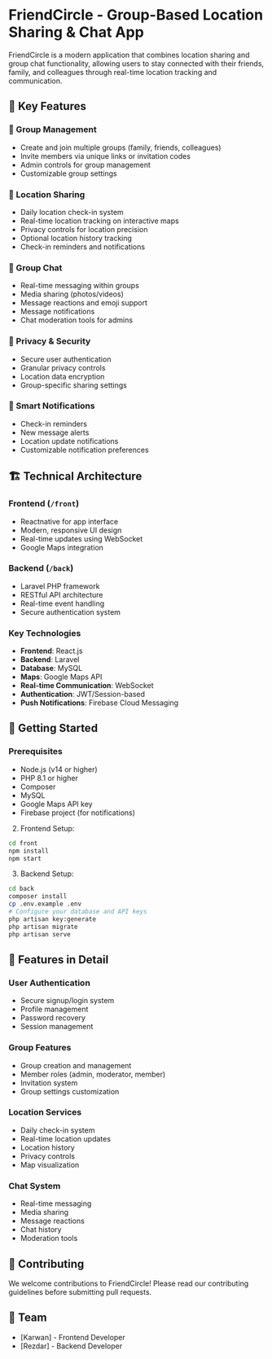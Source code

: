 # FriendCircle - Group-Based Location Sharing & Chat App

FriendCircle is a modern application that combines location sharing and group chat functionality, allowing users to stay connected with their friends, family, and colleagues through real-time location tracking and communication.

## 🌟 Key Features

### 👥 Group Management
- Create and join multiple groups (family, friends, colleagues)
- Invite members via unique links or invitation codes
- Admin controls for group management
- Customizable group settings

### 📍 Location Sharing
- Daily location check-in system
- Real-time location tracking on interactive maps
- Privacy controls for location precision
- Optional location history tracking
- Check-in reminders and notifications

### 💬 Group Chat
- Real-time messaging within groups
- Media sharing (photos/videos)
- Message reactions and emoji support
- Message notifications
- Chat moderation tools for admins

### 🔐 Privacy & Security
- Secure user authentication
- Granular privacy controls
- Location data encryption
- Group-specific sharing settings

### 🔔 Smart Notifications
- Check-in reminders
- New message alerts
- Location update notifications
- Customizable notification preferences

## 🏗️ Technical Architecture

### Frontend (`/front`)
- Reactnative for app interface
- Modern, responsive UI design
- Real-time updates using WebSocket
- Google Maps integration

### Backend (`/back`)
- Laravel PHP framework
- RESTful API architecture
- Real-time event handling
- Secure authentication system

### Key Technologies
- **Frontend**: React.js
- **Backend**: Laravel
- **Database**: MySQL
- **Maps**: Google Maps API
- **Real-time Communication**: WebSocket
- **Authentication**: JWT/Session-based
- **Push Notifications**: Firebase Cloud Messaging

## 🚀 Getting Started

### Prerequisites
- Node.js (v14 or higher)
- PHP 8.1 or higher
- Composer
- MySQL
- Google Maps API key
- Firebase project (for notifications)


2. Frontend Setup:
```bash
cd front
npm install
npm start
```

3. Backend Setup:
```bash
cd back
composer install
cp .env.example .env
# Configure your database and API keys
php artisan key:generate
php artisan migrate
php artisan serve
```

## 📱 Features in Detail

### User Authentication
- Secure signup/login system
- Profile management
- Password recovery
- Session management

### Group Features
- Group creation and management
- Member roles (admin, moderator, member)
- Invitation system
- Group settings customization

### Location Services
- Daily check-in system
- Real-time location updates
- Location history
- Privacy controls
- Map visualization

### Chat System
- Real-time messaging
- Media sharing
- Message reactions
- Chat history
- Moderation tools

## 🤝 Contributing

We welcome contributions to FriendCircle! Please read our contributing guidelines before submitting pull requests.

## 👥 Team

- [Karwan] - Frontend Developer
- [Rezdar] - Backend Developer


